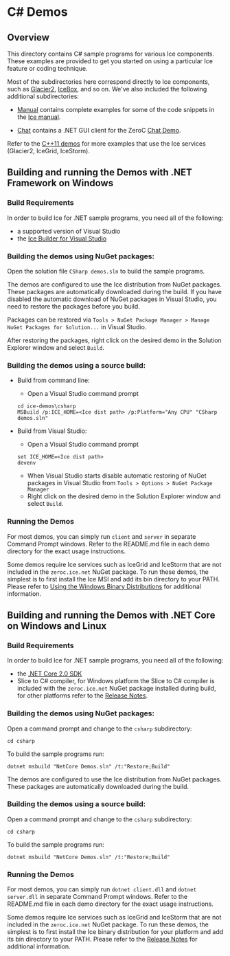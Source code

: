 # C# Demos

## Overview

This directory contains C# sample programs for various Ice components. These
examples are provided to get you started on using a particular Ice feature or
coding technique.

Most of the subdirectories here correspond directly to Ice components, such as
[Glacier2](./Glacier2), [IceBox](./IceBox), and so on. We've also included the
following additional subdirectories:

- [Manual](./Manual) contains complete examples for some of the code snippets
in the [Ice manual][1].

- [Chat](./Chat) contains a .NET GUI client for the ZeroC [Chat Demo][2].

Refer to the [C++11 demos](../cpp11) for more examples that use the Ice services
(Glacier2, IceGrid, IceStorm).

## Building and running the Demos with .NET Framework on Windows

### Build Requirements

In order to build Ice for .NET sample programs, you need all of the following:

 - a supported version of Visual Studio
 - the [Ice Builder for Visual Studio][3]

### Building the demos using NuGet packages:

Open the solution file `CSharp demos.sln` to build the sample programs.

The demos are configured to use the Ice distribution from NuGet packages. These
packages are automatically downloaded during the build. If you have disabled the
automatic download of NuGet packages in Visual Studio, you need to restore the
packages before you build.

Packages can be restored via `Tools > NuGet Package Manager > Manage NuGet
Packages for Solution...` in Visual Studio.

After restoring the packages, right click on the desired demo in the Solution
Explorer window and select `Build`.

### Building the demos using a source build:

- Build from command line:
  * Open a Visual Studio command prompt
  ```
  cd ice-demos\csharp
  MSBuild /p:ICE_HOME=<Ice dist path> /p:Platform="Any CPU" "CSharp demos.sln"
  ```

- Build from Visual Studio:
  * Open a Visual Studio command prompt
  ```
  set ICE_HOME=<Ice dist path>
  devenv
  ```

  * When Visual Studio starts disable automatic restoring of NuGet packages in
    Visual Studio from `Tools > Options > NuGet Package Manager`
  * Right click on the desired demo in the Solution Explorer window and select
    `Build`.

### Running the Demos

For most demos, you can simply run `client` and `server` in separate Command
Prompt windows.  Refer to the README.md file in each demo directory for the
exact usage instructions.

Some demos require Ice services such as IceGrid and IceStorm that are not
included in the `zeroc.ice.net` NuGet package. To run these demos, the simplest
is to first install the Ice MSI and add its bin directory to your PATH. Please
refer to [Using the Windows Binary Distributions][4] for additional information.

## Building and running the Demos with .NET Core on Windows and Linux

### Build Requirements

In order to build Ice for .NET sample programs, you need all of the following:

 - the [.NET Core 2.0 SDK][5]
 - Slice to C# compiler, for Windows platform the Slice to C# compiler is included
   with the `zeroc.ice.net` NuGet package installed during build, for other platforms
   refer to the [Release Notes][6].

### Building the demos using NuGet packages:

Open a command prompt and change to the `csharp` subdirectory:

```
cd csharp
```

To build the sample programs run:

```
dotnet msbuild "NetCore Demos.sln" /t:"Restore;Build"
```

The demos are configured to use the Ice distribution from NuGet packages. These
packages are automatically downloaded during the build.

### Building the demos using a source build:

Open a command prompt and change to the `csharp` subdirectory:

```
cd csharp
```

To build the sample programs run:

```
dotnet msbuild "NetCore Demos.sln" /t:"Restore;Build"
```

### Running the Demos

For most demos, you can simply run `dotnet client.dll` and `dotnet server.dll` in
separate Command Prompt windows.  Refer to the README.md file in each demo directory
for the exact usage instructions.

Some demos require Ice services such as IceGrid and IceStorm that are not
included in the `zeroc.ice.net` NuGet package. To run these demos, the simplest
is to first install the Ice binary distribution for your platform  and add its bin
directory to your PATH. Please refer to the [Release Notes][6] for additional information.

[1]: https://doc.zeroc.com/display/Ice37/Ice+Manual
[2]: https://zeroc.com/chat/index.html
[3]: https://github.com/zeroc-ice/ice-builder-visualstudio
[4]: https://doc.zeroc.com/display/Rel/Using+the+Windows+Binary+Distributions+for+Ice+3.7.0
[5]: https://www.microsoft.com/net/download/windows
[6]: https://doc.zeroc.com/display/Ice37/Ice+Release+Notes
